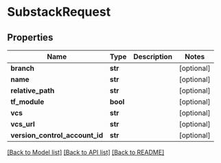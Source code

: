 # SubstackRequest

## Properties
Name | Type | Description | Notes
------------ | ------------- | ------------- | -------------
**branch** | **str** |  | [optional] 
**name** | **str** |  | [optional] 
**relative_path** | **str** |  | [optional] 
**tf_module** | **bool** |  | [optional] 
**vcs** | **str** |  | [optional] 
**vcs_url** | **str** |  | [optional] 
**version_control_account_id** | **str** |  | [optional] 

[[Back to Model list]](../README.md#documentation-for-models) [[Back to API list]](../README.md#documentation-for-api-endpoints) [[Back to README]](../README.md)

